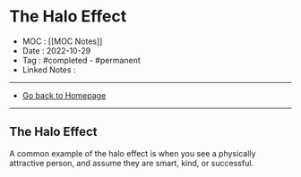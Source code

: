 # The Halo Effect
- MOC : [[MOC Notes]]
- Date : 2022-10-29
- Tag : #completed - #permanent 
- Linked Notes : 
-------------------
- [Go back to Homepage](https://misudashi.ga/)
-----

## The Halo Effect
A common example of the halo effect is when you see a physically attractive person, and assume they are smart, kind, or successful.